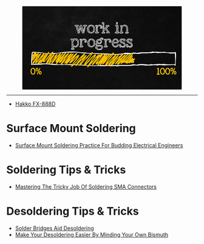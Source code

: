 <!--
Maintainer:   jeffskinnerbox@yahoo.com / www.jeffskinnerbox.me
Version:      0.0.0
-->


<div align="center">
<img src="https://raw.githubusercontent.com/jeffskinnerbox/blog/main/content/images/banners-bkgrds/work-in-progress.jpg" title="These materials require additional work and are not ready for general use." align="center" width=420px height=219px>
</div>


-----




* [Hakko FX-888D](https://www.hakko.com/english/products/hakko_fx888d.html)




# Surface Mount Soldering

* [Surface Mount Soldering Practice For Budding Electrical Engineers](https://hackaday.com/2022/10/04/surface-mount-soldering-practice-for-budding-electrical-engineers/)

# Soldering Tips & Tricks

* [Mastering The Tricky Job Of Soldering SMA Connectors](https://hackaday.com/2021/02/22/mastering-the-tricky-job-of-soldering-sma-connectors/)

# Desoldering Tips & Tricks

* [Solder Bridges Aid Desoldering](https://hackaday.com/2021/07/24/solder-bridges-aid-desoldering/)
* [Make Your Desoldering Easier By Minding Your Own Bismuth](https://hackaday.com/2021/06/02/make-your-desoldering-easier-by-minding-your-own-bismuth/)
